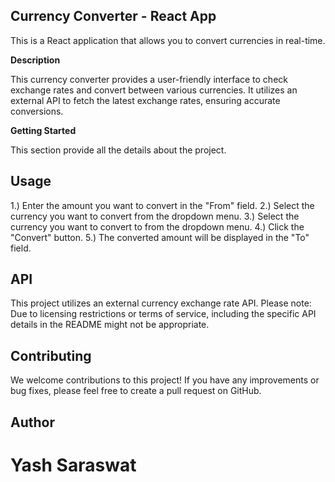 ## Currency Converter - React App

This is a React application that allows you to convert currencies in real-time. 

**Description**

This currency converter provides a user-friendly interface to check exchange rates and convert between various currencies. It utilizes an external API to fetch the latest exchange rates, ensuring accurate conversions.

**Getting Started**

This section provide all the details about the project.

## Usage

1.) Enter the amount you want to convert in the "From" field.
2.) Select the currency you want to convert from the dropdown menu.
3.) Select the currency you want to convert to from the dropdown menu.
4.) Click the "Convert" button.
5.) The converted amount will be displayed in the "To" field.


## API 

This project utilizes an external currency exchange rate API.  Please note: Due to licensing restrictions or terms of service, including the specific API details in the README might not be appropriate.

## Contributing

We welcome contributions to this project! If you have any improvements or bug fixes, please feel free to create a pull request on GitHub.

## Author

# Yash Saraswat

